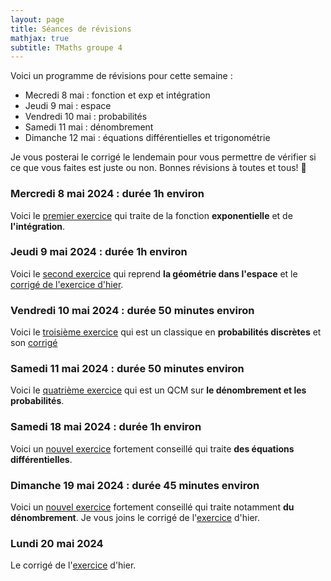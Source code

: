 ```yaml
---
layout: page
title: Séances de révisions
mathjax: true
subtitle: TMaths groupe 4
---
```


Voici un programme de révisions pour cette semaine : 

- Mecredi 8 mai : fonction et exp et intégration
- Jeudi 9 mai : espace
- Vendredi 10 mai : probabilités
- Samedi 11 mai : dénombrement
- Dimanche 12 mai : équations différentielles et trigonométrie

Je vous posterai le corrigé le lendemain pour vous permettre de vérifier si ce que vous faites est juste ou non.
Bonnes révisions à toutes et tous! :punch:

### Mercredi 8 mai 2024 : durée 1h environ

Voici  le [premier exercice](https://github.com/raveluz/raveluz.github.io/blob/master/pdf/08.05.pdf) qui traite de la fonction **exponentielle** et de **l'intégration**.

### Jeudi 9 mai 2024 : durée 1h environ

Voici le [second exercice](https://github.com/raveluz/raveluz.github.io/blob/master/pdf/09.05.pdf) qui reprend  **la géométrie dans l'espace** et le [corrigé de l'exercice d'hier](https://github.com/raveluz/raveluz.github.io/blob/master/pdf/Correction.0805.pdf).

###  Vendredi 10 mai 2024 : durée 50  minutes environ

Voici le [troisième exercice](https://github.com/raveluz/raveluz.github.io/blob/master/pdf/10.05.pdf) qui est un classique en **probabilités discrètes** et son [corrigé](https://github.com/raveluz/raveluz.github.io/blob/master/pdf/Correction.1005.pdf)

###  Samedi 11 mai 2024 : durée 50  minutes environ

Voici le [quatrième exercice](https://github.com/raveluz/raveluz.github.io/blob/master/pdf/11.05.pdf) qui est un QCM sur **le dénombrement et les probabilités**.


###  Samedi 18 mai 2024 : durée 1h environ

Voici un [nouvel exercice](https://github.com/raveluz/raveluz.github.io/blob/master/pdf/18.05.pdf) fortement conseillé qui traite **des équations différentielles**.

###  Dimanche 19 mai 2024 : durée 45 minutes environ

Voici un [nouvel exercice](https://github.com/raveluz/raveluz.github.io/blob/master/pdf/1905.pdf) fortement conseillé qui traite notamment **du dénombrement**. Je vous joins le corrigé de l'[exercice](https://github.com/raveluz/raveluz.github.io/blob/master/pdf/Correction.1805.pdf) d'hier.


###  Lundi 20 mai 2024 

Le corrigé de l'[exercice](https://github.com/raveluz/raveluz.github.io/blob/master/pdf/Correction.1905.pdf) d'hier.













